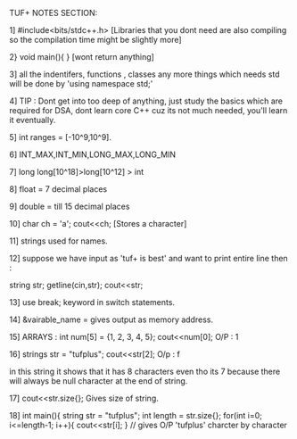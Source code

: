 TUF+ NOTES SECTION:

1] #include<bits/stdc++.h> [Libraries that you dont need are also compiling so the compilation time might be slightly more]



2} void main(){
               } [wont return anything]


3] all the indentifers, functions , classes any more things which needs std will be done by 'using namespace std;'



4] TIP : Dont get into too deep of anything, just study the basics which are required for DSA, dont learn core C++ cuz its not much needed, you'll learn it eventually.



5] int ranges = [-10^9,10^9].



6] INT_MAX,INT_MIN,LONG_MAX,LONG_MIN



7] long long[10^18]>long[10^12] > int



8] float = 7 decimal places



9] double = till 15 decimal places



10] char ch = 'a';
      cout<<ch; [Stores a character]


11] strings used for names.



12] suppose we have input as 'tuf+ is best' and want to print entire line then :

string str;
getline(cin,str);
cout<<str;


13] use break; keyword in switch statements.



14] &vairable_name = gives output as memory address.



15] ARRAYS :
int num[5] = {1, 2, 3, 4, 5};
cout<<num[0];
O/P : 1



16] strings str = "tufplus";
cout<<str[2];
O/p : f



in this string it shows that it has 8 characters even tho its 7 because there will always be null character at the end of string.



17] cout<<str.size{};
Gives size of string.



18] int main(){
string str = "tufplus";
int length = str.size{};
for(int i=0; i<=length-1; i++){
cout<<str[i];
} // gives O/P 'tufplus' charcter by character

